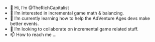 - 👋 Hi, I’m @TheRichCapitalist
- 👀 I’m interested in incremental game math & balancing.
- 🌱 I’m currently learning how to help the AdVenture Ages devs make better events.
- 💞️ I’m looking to collaborate on incremental game related stuff.
- 📫 How to reach me ...

<!---
TheRichCapitalist/TheRichCapitalist is a ✨ special ✨ repository because its `README.md` (this file) appears on your GitHub profile.
You can click the Preview link to take a look at your changes.
--->
